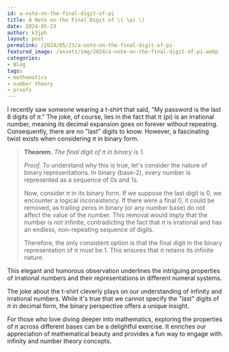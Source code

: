 ```yaml
---
id: a-note-on-the-final-digit-of-pi
title: A Note on the Final Digit of \( \pi \)
date: 2024-05-23
author: k3jph
layout: post
permalink: /2024/05/23/a-note-on-the-final-digit-of-pi
featured_image: /assets/img/2024/a-note-on-the-final-digit-of-pi.webp
categories:
- Blog 
tags:
- mathematics
- number theory
- proofs
---
```


I recently saw someone wearing a t-shirt that said, "My password is the
last 8 digits of $\pi$." The joke, of course, lies in the fact that
$\pi$ (pi) is an irrational number, meaning its decimal expansion goes
on forever without repeating. Consequently, there are no "last" digits
to know. However, a fascinating twist exists when considering $\pi$ in
binary form.

> **Theorem.** _The final digit of $\pi$ in binary is 1._
>
> _Proof._ To understand why this is true, let's consider the nature of
> binary representations. In binary (base-2), every number is
> represented as a sequence of 0s and 1s.
>
> Now, consider $\pi$ in its binary form. If we suppose the last digit is
> 0, we encounter a logical inconsistency. If there were a final 0, it
> could be removed, as trailing zeros in binary (or any number base) do
> not affect the value of the number. This removal would imply that the
> number is not infinite, contradicting the fact that $\pi$ is
> irrational and has an endless, non-repeating sequence of digits.
>
> Therefore, the only consistent option is that the final digit in the
> binary representation of $\pi$ must be 1. This ensures that $\pi$ retains
> its infinite nature.

This elegant and humorous observation underlines the intriguing
properties of irrational numbers and their representations in different
numeral systems.

The joke about the t-shirt cleverly plays on our understanding of
infinity and irrational numbers. While it's true that we cannot specify
the "last" digits of $\pi$ in decimal form, the binary perspective offers a
unique insight.

For those who love diving deeper into mathematics, exploring the
properties of $\pi$ across different bases can be a delightful exercise. It
enriches our appreciation of mathematical beauty and provides a fun way
to engage with infinity and number theory concepts.
